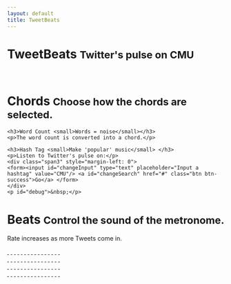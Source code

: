 ```yaml
---
layout: default
title: TweetBeats
---
```


<div class="container">
  
<div class="row">
 <h1>TweetBeats <small>Twitter's pulse on <span id="search-term">CMU</span></small> </h1>
  <div id="buffer-container" class="span6 progress progress-striped active noisy">
    <div id="buffer-progress" class="bar">&nbsp;</div>
  </div>  
</div>


<div id="tweet-controls" class="row">
<div class="span6">
  <h1>Chords <small>Choose how the chords are selected.</small></h1>
  <div id="chord-controls">

    <h3>Word Count <small>Words = noise</small></h3>
    <p>The word count is converted into a chord.</p>

    <h3>Hash Tag <small>Make 'popular' music</small> </h3>
    <p>Listen to Twitter's pulse on:</p>
    <div class="span3" style="margin-left: 0">
    <form><input id="changeInput" type="text" placeholder="Input a hashtag" value="CMU"/> <a id="changeSearch" href="#" class="btn btn-success">Go</a> </form>
    </div>
    <p id="debug">&nbsp;</p>
  </div>
</div>
<div class="span6">
  <h1>Beats <small>Control the sound of the metronome. </small></h1>
  <p>Rate increases as more Tweets come in.</p>
  <div id="metro-controls">
  <div id="metro-1" class="span1">
    <a href="#" class="btn btn-small" note="note1">&nbsp;</a>
    <a href="#" class="btn btn-small" note="note2">&nbsp;</a>
    <a href="#" class="btn btn-small" note="note3">&nbsp;</a>
    <a href="#" class="btn btn-small" note="note4">&nbsp;</a>
    <a href="#" class="btn btn-small" note="note5">&nbsp;</a>
    <a href="#" class="btn btn-small" note="note6">&nbsp;</a>
    <a href="#" class="btn btn-small" note="note7">&nbsp;</a>
    <a href="#" class="btn btn-small" note="note8">&nbsp;</a>
    <a href="#" class="btn btn-small" note="note9">&nbsp;</a>
    <a href="#" class="btn btn-small" note="note10">&nbsp;</a>
    <a href="#" class="btn btn-small" note="note11">&nbsp;</a>
    <a href="#" class="btn btn-small" note="note12">&nbsp;</a>
    <a href="#" class="btn btn-small" note="note13">&nbsp;</a>
    <a href="#" class="btn btn-small" note="note14">&nbsp;</a>
    <a href="#" class="btn btn-small" note="note15">&nbsp;</a>
    <a href="#" class="btn btn-small" note="note16">&nbsp;</a>
  </div>
  <div id="metro-2" class="span1">
    <a href="#" class="btn btn-small" note="note1">&nbsp;</a>
    <a href="#" class="btn btn-small" note="note2">&nbsp;</a>
    <a href="#" class="btn btn-small" note="note3">&nbsp;</a>
    <a href="#" class="btn btn-small" note="note4">&nbsp;</a>
    <a href="#" class="btn btn-small" note="note5">&nbsp;</a>
    <a href="#" class="btn btn-small" note="note6">&nbsp;</a>
    <a href="#" class="btn btn-small" note="note7">&nbsp;</a>
    <a href="#" class="btn btn-small" note="note8">&nbsp;</a>
    <a href="#" class="btn btn-small" note="note9">&nbsp;</a>
    <a href="#" class="btn btn-small" note="note10">&nbsp;</a>
    <a href="#" class="btn btn-small" note="note11">&nbsp;</a>
    <a href="#" class="btn btn-small" note="note12">&nbsp;</a>
    <a href="#" class="btn btn-small" note="note13">&nbsp;</a>
    <a href="#" class="btn btn-small" note="note14">&nbsp;</a>
    <a href="#" class="btn btn-small" note="note15">&nbsp;</a>
    <a href="#" class="btn btn-small" note="note16">&nbsp;</a>
  </div>
  <div id="metro-3" class="span1">
    <a href="#" class="btn btn-small" note="note1">&nbsp;</a>
    <a href="#" class="btn btn-small" note="note2">&nbsp;</a>
    <a href="#" class="btn btn-small" note="note3">&nbsp;</a>
    <a href="#" class="btn btn-small" note="note4">&nbsp;</a>
    <a href="#" class="btn btn-small" note="note5">&nbsp;</a>
    <a href="#" class="btn btn-small" note="note6">&nbsp;</a>
    <a href="#" class="btn btn-small" note="note7">&nbsp;</a>
    <a href="#" class="btn btn-small" note="note8">&nbsp;</a>
    <a href="#" class="btn btn-small" note="note9">&nbsp;</a>
    <a href="#" class="btn btn-small" note="note10">&nbsp;</a>
    <a href="#" class="btn btn-small" note="note11">&nbsp;</a>
    <a href="#" class="btn btn-small" note="note12">&nbsp;</a>
    <a href="#" class="btn btn-small" note="note13">&nbsp;</a>
    <a href="#" class="btn btn-small" note="note14">&nbsp;</a>
    <a href="#" class="btn btn-small" note="note15">&nbsp;</a>
    <a href="#" class="btn btn-small" note="note16">&nbsp;</a>
  </div>
  <div id="metro-4" class="span1">
    <a href="#" class="btn btn-small" note="note1">&nbsp;</a>
    <a href="#" class="btn btn-small" note="note2">&nbsp;</a>
    <a href="#" class="btn btn-small" note="note3">&nbsp;</a>
    <a href="#" class="btn btn-small" note="note4">&nbsp;</a>
    <a href="#" class="btn btn-small" note="note5">&nbsp;</a>
    <a href="#" class="btn btn-small" note="note6">&nbsp;</a>
    <a href="#" class="btn btn-small" note="note7">&nbsp;</a>
    <a href="#" class="btn btn-small" note="note8">&nbsp;</a>
    <a href="#" class="btn btn-small" note="note9">&nbsp;</a>
    <a href="#" class="btn btn-small" note="note10">&nbsp;</a>
    <a href="#" class="btn btn-small" note="note11">&nbsp;</a>
    <a href="#" class="btn btn-small" note="note12">&nbsp;</a>
    <a href="#" class="btn btn-small" note="note13">&nbsp;</a>
    <a href="#" class="btn btn-small" note="note14">&nbsp;</a>
    <a href="#" class="btn btn-small" note="note15">&nbsp;</a>
    <a href="#" class="btn btn-small" note="note16">&nbsp;</a>
  </div>
  </div>
</div>
</div>


<div id="tweet-holder">&nbsp;</div>
<div id="tweet-receiver">&nbsp;</div>
</div>
<div id="tweet-sidebar" class="span4 offset3 noisy">&nbsp;</div>